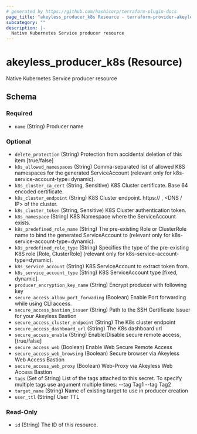 ```yaml
---
# generated by https://github.com/hashicorp/terraform-plugin-docs
page_title: "akeyless_producer_k8s Resource - terraform-provider-akeyless"
subcategory: ""
description: |-
  Native Kubernetes Service producer resource
---
```


# akeyless_producer_k8s (Resource)

Native Kubernetes Service producer resource



<!-- schema generated by tfplugindocs -->
## Schema

### Required

- `name` (String) Producer name

### Optional

- `delete_protection` (String) Protection from accidental deletion of this item [true/false]
- `k8s_allowed_namespaces` (String) Comma-separated list of allowed K8S namespaces for the generated ServiceAccount (relevant only for k8s-service-account-type=dynamic).
- `k8s_cluster_ca_cert` (String, Sensitive) K8S Cluster certificate. Base 64 encoded certificate.
- `k8s_cluster_endpoint` (String) K8S Cluster endpoint. https:// , <DNS / IP> of the cluster.
- `k8s_cluster_token` (String, Sensitive) K8S Cluster authentication token.
- `k8s_namespace` (String) K8S Namespace where the ServiceAccount exists.
- `k8s_predefined_role_name` (String) The pre-existing Role or ClusterRole name to bind the generated ServiceAccount to (relevant only for k8s-service-account-type=dynamic).
- `k8s_predefined_role_type` (String) Specifies the type of the pre-existing K8S role [Role, ClusterRole] (relevant only for k8s-service-account-type=dynamic).
- `k8s_service_account` (String) K8S ServiceAccount to extract token from.
- `k8s_service_account_type` (String) K8S ServiceAccount type [fixed, dynamic].
- `producer_encryption_key_name` (String) Encrypt producer with following key
- `secure_access_allow_port_forwading` (Boolean) Enable Port forwarding while using CLI access.
- `secure_access_bastion_issuer` (String) Path to the SSH Certificate Issuer for your Akeyless Bastion
- `secure_access_cluster_endpoint` (String) The K8s cluster endpoint
- `secure_access_dashboard_url` (String) The K8s dashboard url
- `secure_access_enable` (String) Enable/Disable secure remote access, [true/false]
- `secure_access_web` (Boolean) Enable Web Secure Remote Access
- `secure_access_web_browsing` (Boolean) Secure browser via Akeyless Web Access Bastion
- `secure_access_web_proxy` (Boolean) Web-Proxy via Akeyless Web Access Bastion
- `tags` (Set of String) List of the tags attached to this secret. To specify multiple tags use argument multiple times: --tag Tag1 --tag Tag2
- `target_name` (String) Name of existing target to use in producer creation
- `user_ttl` (String) User TTL

### Read-Only

- `id` (String) The ID of this resource.


